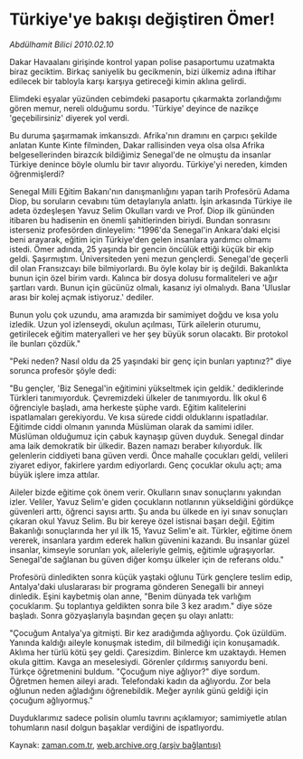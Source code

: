 # Türkiye'ye bakışı değiştiren Ömer!

*Abdülhamit Bilici 2010.02.10*

<tr><td class="metin" colspan="2" style="padding-top: 20px; padding-left: 5px; ">Dakar Havaalanı girişinde kontrol yapan polise pasaportumu uzatmakta biraz geciktim. Birkaç saniyelik bu gecikmenin, bizi ülkemiz adına iftihar edilecek bir tabloyla karşı karşıya getireceği kimin aklına gelirdi.</td></tr><tr><td class="metin" colspan="2" style="padding-top: 20px; padding-left: 5px; "><p>Elimdeki eşyalar yüzünden cebimdeki pasaportu çıkarmakta zorlandığımı gören memur, nereli olduğumu sordu. 'Türkiye' deyince de nazikçe 'geçebilirsiniz' diyerek yol verdi.
<p> Bu duruma şaşırmamak imkansızdı. Afrika'nın dramını en çarpıcı şekilde anlatan Kunte Kinte filminden, Dakar rallisinden veya olsa olsa Afrika belgesellerinden birazcık bildiğimiz Senegal'de ne olmuştu da insanlar Türkiye denince böyle olumlu bir tavır alıyordu. Türkiye'yi nereden, kimden öğrenmişlerdi?
<p> Senegal Milli Eğitim Bakanı'nın danışmanlığını yapan tarih Profesörü Adama Diop, bu soruların cevabını tüm detaylarıyla anlattı. İşin arkasında Türkiye ile adeta özdeşleşen Yavuz Selim Okulları vardı ve Prof. Diop ilk gününden itibaren bu hadisenin en önemli şahitlerinden biriydi. Bundan sonrasını isterseniz profesörden dinleyelim: "1996'da Senegal'in Ankara'daki elçisi beni arayarak, eğitim için Türkiye'den gelen insanlara yardımcı olmamı istedi. Ömer adında, 25 yaşında bir gencin öncülük ettiği küçük bir ekip geldi. Şaşırmıştım. Üniversiteden yeni mezun gençlerdi. Senegal'de geçerli dil olan Fransızcayı bile bilmiyorlardı. Bu öyle kolay bir iş değildi. Bakanlıkta bunun için özel birim vardı. Kalınca bir dosya dolusu formaliteleri ve ağır şartları vardı. Bunun için gücünüz olmalı, kasanız iyi olmalıydı. Bana 'Uluslar arası bir kolej açmak istiyoruz.' dediler. 
<p> Bunun yolu çok uzundu, ama aramızda bir samimiyet doğdu ve kısa yolu izledik. Uzun yol izlenseydi, okulun açılması, Türk ailelerin oturumu, getirilecek eğitim materyalleri ve her şey büyük sorun olacaktı. Bir protokol ile bunları çözdük."
<p> "Peki neden? Nasıl oldu da 25 yaşındaki bir genç için bunları yaptınız?" diye sorunca profesör şöyle dedi:
<p> "Bu gençler, 'Biz Senegal'in eğitimini yükseltmek için geldik.' dediklerinde Türkleri tanımıyorduk. Çevremizdeki ülkeler de tanımıyordu. İlk okul 6 öğrenciyle başladı, ama herkeste şüphe vardı. Eğitim kalitelerini ispatlamaları gerekiyordu. Ve kısa sürede ciddi olduklarını ispatladılar. Eğitimde ciddi olmanın yanında Müslüman olarak da samimi idiler. Müslüman olduğumuz için çabuk kaynaşıp güven duyduk. Senegal dindar ama laik demokratik bir ülkedir. Bazen namazı beraber kılıyorduk. İlk gelenlerin ciddiyeti bana güven verdi. Önce mahalle çocukları geldi, velileri ziyaret ediyor, fakirlere yardım ediyorlardı. Genç çocuklar okulu açtı; ama büyük işlere imza attılar.
<p> Aileler bizde eğitime çok önem verir. Okulların sınav sonuçlarını yakından izler. Veliler, Yavuz Selim'e giden çocukların notlarının yükseldiğini gördükçe güvenleri arttı, öğrenci sayısı arttı. Şu anda bu ülkede en iyi sınav sonuçları çıkaran okul Yavuz Selim. Bu bir kereye özel istisnai başarı değil. Eğitim Bakanlığı sonuçlarında her yıl ilk 15, Yavuz Selim'e ait. Türkler, eğitime önem vererek, insanlara yardım ederek halkın güvenini kazandı. Bu insanlar güzel insanlar, kimseyle sorunları yok, aileleriyle gelmiş, eğitimle uğraşıyorlar. Senegal'de sağlanan bu güven diğer komşu ülkeler için de referans oldu."
<p> Profesörü dinledikten sonra küçük yaştaki oğlunu Türk gençlere teslim edip, Antalya'daki uluslararası bir programa gönderen Senegalli bir anneyi dinledik. Eşini kaybetmiş olan anne, "Benim dünyada tek varlığım çocuklarım. Şu toplantıya geldikten sonra bile 3 kez aradım." diye söze başladı. Sonra gözyaşlarıyla başından geçen şu olayı anlattı:
<p> "Çocuğum Antalya'ya gitmişti. Bir kez aradığımda ağlıyordu. Çok üzüldüm. Yanında kaldığı aileyle konuşmak istedim, dil bilmediği için konuşamadık. Aklıma her türlü kötü şey geldi. Çaresizdim. Binlerce km uzaktaydı. Hemen okula gittim. Kavga an meselesiydi. Görenler çıldırmış sanıyordu beni. Türkçe öğretmenini buldum. "Çocuğum niye ağlıyor?" diye sordum. Öğretmen hemen aileyi aradı. Telefondaki kadın da ağlıyordu. Zor bela oğlunun neden ağladığını öğrenebildik. Meğer ayrılık günü geldiği için çocuğum ağlıyormuş."
<p> Duyduklarımız sadece polisin olumlu tavrını açıklamıyor; samimiyetle atılan tohumların nasıl dolgun başaklar verdiğini de ispatlıyordu. <br/></p></p></p></p></p></p></p></p></p></p></td></tr>

Kaynak: [zaman.com.tr](http://zaman.com.tr/yazar.do?yazino=950016), [web.archive.org (arşiv bağlantısı)](http://web.archive.org/web/20100213165323/http://zaman.com.tr:80/yazar.do?yazino=950016)
